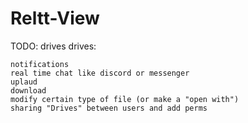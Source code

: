 # Reltt-View

TODO:
  drives
  drives:
  
  
    notifications
    real time chat like discord or messenger
    uplaud
    download
    modify certain type of file (or make a "open with")
    sharing "Drives" between users and add perms
    
